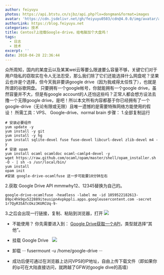 ```yaml
---
author: feiyuyu
photos: https://api.btstu.cn/sjbz/api.php?lx=dongman&format=images
avatar: 'https://cdn.jsdelivr.net/gh/feiyuyu0503/cdn@4.0.0/img/avatar/avater.jpg'
authorLink: https://blog.feiyuyu.net
categories: 技术
title: Centos7上挂载Google-drive，给电脑加个大盘鸡！
tags:
  - 日志
  - 技术
excerpt: ''
date: 2018-04-28 22:36:44
---
```


众所周知，国内的某度云以及某某wei云等要么限速要么容量不够，关键它们对于用户隐私的窃取实在令人无法忍受，那么我们除了它们还能选择什么网盘呢？坚果云也许是个选择，但今天我非要讲google drive（因为我咸得太任性了），也就是所谓的谷歌网盘。 只要拥有一个google帐号，你就能拥有一个google drive，虽然容量并不大，但是有google account的人还怕这些吗？正常人都会想方设法去撸一个无限google drive，是吧！所以本文所有内容都基于你已经拥有了一个google-drive（无论有限或无限）且唯一遗憾的是需要特殊网络方能使用的假设！ 所需工具：VPS、 Google-drive、normal brain 步骤： 1.全部复制运行

    # 安装必要组件
    yum update -y
    yum install -y git
    yum install -y hg
    yum install sqlite-devel fuse fuse-devel libcurl-devel zlib-devel m4 -y
    # 安装 opam
    yum install ocaml ocamldoc ocaml-camlp4-devel -y
    wget https://raw.github.com/ocaml/opam/master/shell/opam_installer.sh -O - | sh -s /usr/local/bin/
    yum install 
    opam init 
    #安装 google-drive-ocamlfuse 这一步可能要10分钟左右

2.获取 Google Drive API mmmwhy12、12345替换为自己的。

    google-drive-ocamlfuse -headless -label me -id 1059522182613-89pc4hk9gv522889iteusipn4vpkppli.apps.googleusercontent.com -secret 1r7QyR35ATcOkz3KURCUq-9-

3.之后会出现一行链接，复制、粘贴到浏览器，打开 ![](http://www.feiyuyu.net/wp-content/uploads/2018/08/a39fe52fd8ee52596ef222e0bb899ce8.png)  

*   不能使用？ 你先需要进入到： [Google Drive获取一个API](https://console.developers.google.com/apis/api/drive.googleapis.com/)，类型就选择“其他”。
*   挂载 Google Drive   ![](http://www.feiyuyu.net/wp-content/uploads/2018/04/Q11180428223540.png)

*   卸载 ··· fusermount -u /home/google-drive ···
*   成功后便可通过在浏览器上访问VPS的IP地址，自由上传下载文件（即如果你的ip可在大陆直接访问，就跨越了GFW对google dive的高墙）
